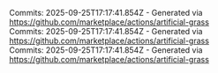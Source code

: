 Commits: 2025-09-25T17:17:41.854Z - Generated via https://github.com/marketplace/actions/artificial-grass
<br>
Commits: 2025-09-25T17:17:41.854Z - Generated via https://github.com/marketplace/actions/artificial-grass
<br>
Commits: 2025-09-25T17:17:41.854Z - Generated via https://github.com/marketplace/actions/artificial-grass
<br>
